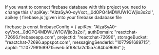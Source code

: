 If you want to connect firebase database with this project you need to change this 
// apiKey: "AIzaSyA0-oyVxot__0dOPQ4MDWUW1OWjio3s2oI",
apikey ( firebase.js )given into your firebase dadabase file 


firebase.js 
const firebaseConfig = {
  apiKey: "AIzaSyA0-oyVxot__0dOPQ4MDWUW1OWjio3s2oI",
  authDomain: "reactchat-72696.firebaseapp.com",
  projectId: "reactchat-72696",
  storageBucket: "reactchat-72696.appspot.com",
  messagingSenderId: "1077991689715",
  appId: "1:1077991689715:web:5f98c1a2c15a7c84bb9686"
};


